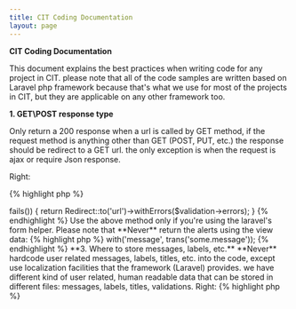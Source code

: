 ```yaml
---
title: CIT Coding Documentation
layout: page
---
```

**CIT Coding Documentation**

This document explains the best practices when writing code for any project in CIT. please note that all of the code samples are written based on Laravel php framework because that's what we use for most of the projects in CIT, but they are applicable on any other framework too.

**1. GET\POST response type**

Only return a 200 response when a url is called by GET method, if the request method is anything other than GET (POST, PUT, etc.) the response should be redirect to a GET url. the only exception is when the request is ajax or require Json response.

Right:

{% highlight php %}
<?php

if (Request::isMethod('POST'))
{
	//data validation, manipulation, etc.

	Session::flash('some message');

	return Redirect::to('the/get/url');
}
{% endhighlight %}

Wrong:

{% highlight php %}
<?php

if (Request::isMethod('POST'))
{
	//data validation, manipulation, etc.

	return View::make('some.view');
}
{% endhighlight %}

**2. User Alerts**

You can show messages\alerts to users in 2 different ways:

1.Use session flash for simple messages like a successful message:

{% highlight php %}
<?php

Session::flash('success', trans('messages.form.valid.success'));

Session::flash('error', trans('message.form.invalid.error'));
{% endhighlight %}

As an standard use 'success' and 'error' keys for the messages.

2.Return errors with the response:

{% highlight php %}
<?php

if ($validation->fails())
{
	return Redirect::to('url')->withErrors($validation->errors);
}
{% endhighlight %}

Use the above method only if you're using the laravel's form helper.

Please note that **Never** return the alerts using the view data:

{% highlight php %}
<?php

return View::make('some.view')->with('message', trans('some.message'));
{% endhighlight %}

**3. Where to store messages, labels, etc.**

**Never** hardcode user related messages, labels, titles, etc. into the code, except use localization facilities that the framework (Laravel) provides. we have different kind of user related, human readable data that can be stored in different files: messages, labels, titles, validations.

Right:

{% highlight php %}
<?php

Session::flash('success', trans('message.some'));
{% endhighlight %}

Wrong:

{% highlight php %}
<?php

Session::flash('success', 'Some message for the user!');
{% endhighlight %}

**3. Redirect::back is evil!**

Use Redirect back only if you're sure the HTTP_REFERRER header is valid!

{% highlight php %}
<?php

if (URL::previous())
{
	return Redirect::back()

	//or better:
	return Redirect::to(URL::previous());
}
else
{
	Redirect::to('url');
}
{% endhighlight %}

